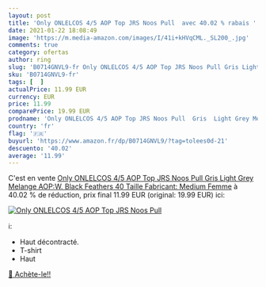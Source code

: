 ```yaml
---
layout: post
title: 'Only ONLELCOS 4/5 AOP Top JRS Noos Pull  avec 40.02 % rabais '
date: 2021-01-22 18:08:49
image: 'https://m.media-amazon.com/images/I/41i+kHVqCML._SL200_.jpg'
comments: true
category: ofertas
author: ring
slug: 'B0714GNVL9-fr Only ONLELCOS 4/5 AOP Top JRS Noos Pull Gris Light Grey...'
sku: 'B0714GNVL9-fr'
tags: [  ]
actualPrice: 11.99 EUR
currency: EUR
price: 11.99
comparePrice: 19.99 EUR
prodname: 'Only ONLELCOS 4/5 AOP Top JRS Noos Pull  Gris  Light Grey Melange AOP:W. Black Feathers   40  Taille Fabricant: Medium  Femme'
country: 'fr'
flag: '🇫🇷'
buyurl: 'https://www.amazon.fr/dp/B0714GNVL9/?tag=tolees0d-21'
descuento: '40.02'
average: '11.99'
---
```


C'est en vente [Only ONLELCOS 4/5 AOP Top JRS Noos Pull  Gris  Light Grey Melange AOP:W. Black Feathers   40  Taille Fabricant: Medium  Femme](https://www.amazon.fr/dp/B0714GNVL9/?tag=tolees0d-21)  à  40.02 % de réduction, prix final  11.99 EUR (original: 19.99 EUR) ici:

[![Only ONLELCOS 4/5 AOP Top JRS Noos Pull ](https://m.media-amazon.com/images/I/41i+kHVqCML._SL200_.jpg)](https://www.amazon.fr/dp/B0714GNVL9/?tag=tolees0d-21)

ℹ️:

- Haut décontracté.
- T-shirt
- Haut

[🛒 Achète-le!!](https://www.amazon.fr/dp/B0714GNVL9/?tag=tolees0d-21)
